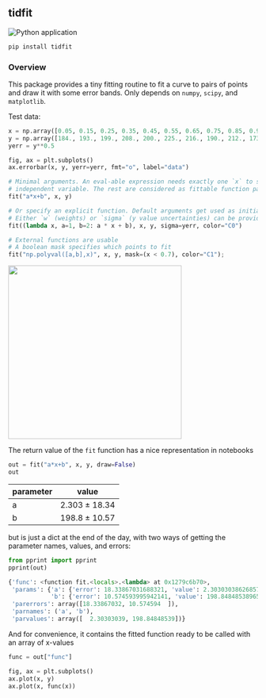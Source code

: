 ## tidfit

![Python application](https://github.com/aminnj/tidfit/workflows/Python%20application/badge.svg)

```bash
pip install tidfit
```

### Overview

This package provides a tiny fitting routine to fit a curve to pairs of points and draw it
with some error bands. Only depends on `numpy`, `scipy`, and `matplotlib`.


Test data:
```python
x = np.array([0.05, 0.15, 0.25, 0.35, 0.45, 0.55, 0.65, 0.75, 0.85, 0.95])
y = np.array([184., 193., 199., 208., 200., 225., 216., 190., 212., 173.])
yerr = y**0.5
```

```python
fig, ax = plt.subplots()
ax.errorbar(x, y, yerr=yerr, fmt="o", label="data")

# Minimal arguments. An eval-able expression needs exactly one `x` to serve as the
# independent variable. The rest are considered as fittable function parameters.
fit("a*x+b", x, y)

# Or specify an explicit function. Default arguments get used as initial `p0` to `curve_fit`
# Either `w` (weights) or `sigma` (y value uncertainties) can be provided
fit((lambda x, a=1, b=2: a * x + b), x, y, sigma=yerr, color="C0")

# External functions are usable
# A boolean mask specifies which points to fit
fit("np.polyval([a,b],x)", x, y, mask=(x < 0.7), color="C1");
```

<img src="https://user-images.githubusercontent.com/5760027/119238627-300a1900-bb09-11eb-87ce-c7ef36190f75.png" width="350px" />

The return value of the `fit` function has a nice representation in notebooks
```python
out = fit("a*x+b", x, y, draw=False)
out
```
parameter | value
-- | --
a | 2.303 ± 18.34
b | 198.8 ± 10.57

but is just a dict at the end of the day, with two ways of getting the parameter names, values, and errors:
``` python
from pprint import pprint
pprint(out)
```

```python
{'func': <function fit.<locals>.<lambda> at 0x1279c6b70>,
 'params': {'a': {'error': 18.33867031688321, 'value': 2.303030386268574},
            'b': {'error': 10.574593995942141, 'value': 198.84848538965056}},
 'parerrors': array([18.33867032, 10.574594  ]),
 'parnames': ('a', 'b'),
 'parvalues': array([  2.30303039, 198.84848539])}
```

And for convenience, it contains the fitted function ready to be called with an array of x-values
```python
func = out["func"]

fig, ax = plt.subplots()
ax.plot(x, y)
ax.plot(x, func(x))
```

